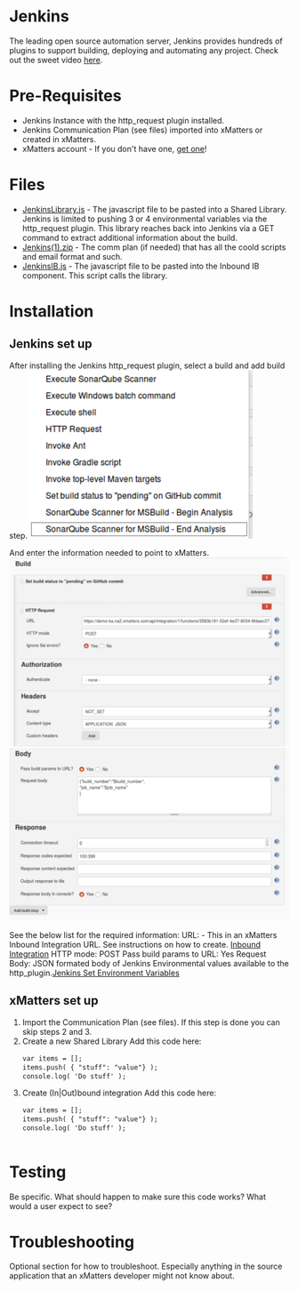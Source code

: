 # Jenkins
The leading open source automation server, Jenkins provides hundreds of plugins to support building, deploying and automating any project. Check out the sweet video [here](media/mysweetvideo.mov). 

# Pre-Requisites
* Jenkins Instance with the http_request plugin installed.
* Jenkins Communication Plan (see files) imported into xMatters or created in xMatters.
* xMatters account - If you don't have one, [get one](https://www.xmatters.com)!

# Files
* [JenkinsLibrary.js](Jenkins.js) - The javascript file to be pasted into a Shared Library. Jenkins is limited to pushing 3 or 4 environmental variables via the http_request plugin.  This library reaches back into Jenkins via a GET command to extract additional information about the build. 
* [Jenkins(1).zip](Jenkins(1).zip) - The comm plan (if needed) that has all the coold scripts and email format and such. 
* [JenkinsIB.js](JenkinsIB.js) - The javascript file to be pasted into the Inbound IB component.  This script calls the library.

# Installation

## Jenkins set up
After installing the Jenkins http_request plugin, select a build and add build step.
<kbd>
<img src="media/http_request.png">
</kbd>

And enter the information needed to point to xMatters.
<kbd>
<img src="media/build_step_part1.png">
</kbd>
<kbd>
<img src="media/build_step_part2.png">
</kbd>

See the below list for the required information:
URL: - This in an xMatters Inbound Integration URL.  See instructions on how to create. [Inbound Integration](https://help.xmatters.com/OnDemand/xmodwelcome/integrationbuilder/build-integrations.htm)
HTTP mode: POST
Pass build params to URL: Yes
Request Body: JSON formated body of Jenkins Environmental values available to the http_plugin.[Jenkins Set Environment Variables](https://wiki.jenkins-ci.org/display/JENKINS/Building+a+software+project)



## xMatters set up
1. Import the Communication Plan (see files).  If this step is done you can skip steps 2 and 3.
2. Create a new Shared Library 
    Add this code here:
   ```
   var items = [];
   items.push( { "stuff": "value"} );
   console.log( 'Do stuff' );
3. Create (In|Out)bound integration
  Add this code here:
   ```
   var items = [];
   items.push( { "stuff": "value"} );
   console.log( 'Do stuff' );
   
   
# Testing
Be specific. What should happen to make sure this code works? What would a user expect to see?

# Troubleshooting
Optional section for how to troubleshoot. Especially anything in the source application that an xMatters developer might not know about. 
